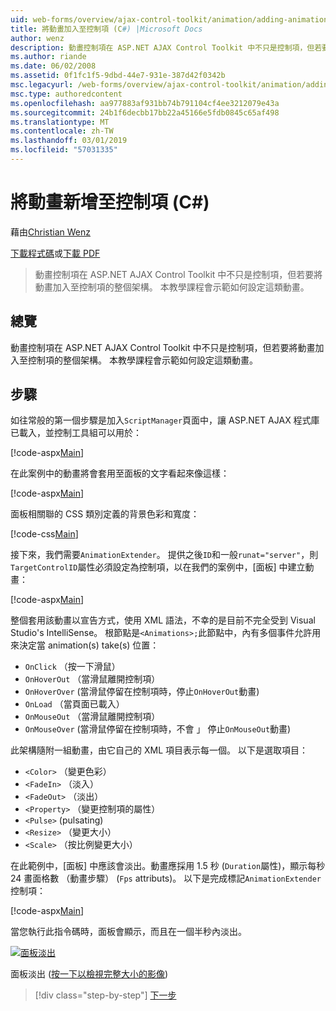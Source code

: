 ```yaml
---
uid: web-forms/overview/ajax-control-toolkit/animation/adding-animation-to-a-control-cs
title: 將動畫加入至控制項 (C#) |Microsoft Docs
author: wenz
description: 動畫控制項在 ASP.NET AJAX Control Toolkit 中不只是控制項，但若要將動畫加入至控制項的整個架構。 本教學課程示範如何...
ms.author: riande
ms.date: 06/02/2008
ms.assetid: 0f1fc1f5-9dbd-44e7-931e-387d42f0342b
msc.legacyurl: /web-forms/overview/ajax-control-toolkit/animation/adding-animation-to-a-control-cs
msc.type: authoredcontent
ms.openlocfilehash: aa977883af931bb74b791104cf4ee3212079e43a
ms.sourcegitcommit: 24b1f6decbb17bb22a45166e5fdb0845c65af498
ms.translationtype: MT
ms.contentlocale: zh-TW
ms.lasthandoff: 03/01/2019
ms.locfileid: "57031335"
---
```

<a name="adding-animation-to-a-control-c"></a>將動畫新增至控制項 (C#)
====================
藉由[Christian Wenz](https://github.com/wenz)

[下載程式碼](http://download.microsoft.com/download/f/9/a/f9a26acd-8df4-4484-8a18-199e4598f411/Animation1.cs.zip)或[下載 PDF](http://download.microsoft.com/download/6/7/1/6718d452-ff89-4d3f-a90e-c74ec2d636a3/animation1CS.pdf)

> 動畫控制項在 ASP.NET AJAX Control Toolkit 中不只是控制項，但若要將動畫加入至控制項的整個架構。 本教學課程會示範如何設定這類動畫。


## <a name="overview"></a>總覽

動畫控制項在 ASP.NET AJAX Control Toolkit 中不只是控制項，但若要將動畫加入至控制項的整個架構。 本教學課程會示範如何設定這類動畫。

## <a name="steps"></a>步驟

如往常般的第一個步驟是加入`ScriptManager`頁面中，讓 ASP.NET AJAX 程式庫已載入，並控制工具組可以用於：

[!code-aspx[Main](adding-animation-to-a-control-cs/samples/sample1.aspx)]

在此案例中的動畫將會套用至面板的文字看起來像這樣：

[!code-aspx[Main](adding-animation-to-a-control-cs/samples/sample2.aspx)]

面板相關聯的 CSS 類別定義的背景色彩和寬度：

[!code-css[Main](adding-animation-to-a-control-cs/samples/sample3.css)]

接下來，我們需要`AnimationExtender`。 提供之後`ID`和一般`runat="server"`，則`TargetControlID`屬性必須設定為控制項，以在我們的案例中，[面板] 中建立動畫：

[!code-aspx[Main](adding-animation-to-a-control-cs/samples/sample4.aspx)]

整個套用該動畫以宣告方式，使用 XML 語法，不幸的是目前不完全受到 Visual Studio's IntelliSense。 根節點是`<Animations>;`此節點中，內有多個事件允許用來決定當 animation(s) take(s) 位置：

- `OnClick` （按一下滑鼠）
- `OnHoverOut` （當滑鼠離開控制項）
- `OnHoverOver` (當滑鼠停留在控制項時，停止`OnHoverOut`動畫)
- `OnLoad` （當頁面已載入）
- `OnMouseOut` （當滑鼠離開控制項）
- `OnMouseOver` (當滑鼠停留在控制項時，不會 」 停止`OnMouseOut`動畫)

此架構隨附一組動畫，由它自己的 XML 項目表示每一個。 以下是選取項目：

- `<Color>` （變更色彩）
- `<FadeIn>` （淡入）
- `<FadeOut>` （淡出）
- `<Property>` （變更控制項的屬性）
- `<Pulse>` (pulsating)
- `<Resize>` （變更大小）
- `<Scale>` （按比例變更大小）

在此範例中，[面板] 中應該會淡出。動畫應採用 1.5 秒 (`Duration`屬性)，顯示每秒 24 畫面格數 （動畫步驟） (`Fps` attributs)。 以下是完成標記`AnimationExtender`控制項：

[!code-aspx[Main](adding-animation-to-a-control-cs/samples/sample5.aspx)]

當您執行此指令碼時，面板會顯示，而且在一個半秒內淡出。


[![面板淡出](adding-animation-to-a-control-cs/_static/image2.png)](adding-animation-to-a-control-cs/_static/image1.png)

面板淡出 ([按一下以檢視完整大小的影像](adding-animation-to-a-control-cs/_static/image3.png))

> [!div class="step-by-step"]
> [下一步](executing-several-animations-at-the-same-time-cs.md)

